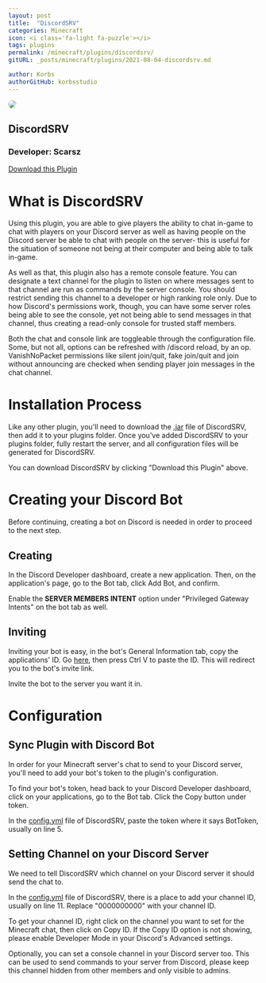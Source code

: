 ```yaml
---
layout: post
title:  "DiscordSRV"
categories: Minecraft
icon: <i class='fa-light fa-puzzle'></i>
tags: plugins
permalink: /minecraft/plugins/discordsrv/
gitURL: _posts/minecraft/plugins/2021-08-04-discordsrv.md

author: Korbs
authorGitHub: korbsstudio
---
```


<div class="install-plugin">
    <img style="border-radius: 50px;" src="https://www.spigotmc.org/data/resource_icons/18/18494.jpg?1455529290">
    <h2>DiscordSRV</h2>
    <h3>Developer: Scarsz</h3> 
    <a href="https://www.spigotmc.org/resources/discordsrv.18494/">Download this Plugin</a>
</div>

# What is DiscordSRV
Using this plugin, you are able to give players the ability to chat in-game to chat with players on your Discord server as well as having people on the Discord server be able to chat with people on the server- this is useful for the situation of someone not being at their computer and being able to talk in-game.

As well as that, this plugin also has a remote console feature. You can designate a text channel for the plugin to listen on where messages sent to that channel are run as commands by the server console. You should restrict sending this channel to a developer or high ranking role only. Due to how Discord's permissions work, though, you can have some server roles being able to see the console, yet not being able to send messages in that channel, thus creating a read-only console for trusted staff members.

Both the chat and console link are toggleable through the configuration file. Some, but not all, options can be refreshed with /discord reload, by an op. VanishNoPacket permissions like silent join/quit, fake join/quit and join without announcing are checked when sending player join messages in the chat channel.

# Installation Process
Like any other plugin, you'll need to download the <u>.jar</u> file of DiscordSRV, then add it to your plugins folder. Once you've added DiscordSRV to your plugins folder, fully restart the server, and all configuration files will be generated for DiscordSRV.

You can download DiscordSRV by clicking "Download this Plugin" above.

# Creating your Discord Bot
Before continuing, creating a bot on Discord is needed in order to proceed to the next step. 

## Creating
In the Discord Developer dashboard, create a new application. Then, on the application's page, go to the Bot tab, click Add Bot, and confirm. 

Enable the **SERVER MEMBERS INTENT** option under "Privileged Gateway Intents" on the bot tab as well.

## Inviting
Inviting your bot is easy, in the bot's General Information tab, copy the applications' ID. Go [here](https://scarsz.me/authorize), then press Ctrl V to paste the ID. This will redirect you to the bot's invite link. 

Invite the bot to the server you want it in.

# Configuration
## Sync Plugin with Discord Bot
In order for your Minecraft server's chat to send to your Discord server, you'll need to add your bot's token to the plugin's configuration.

To find your bot's token, head back to your Discord Developer dashboard, click on your applications, go to the Bot tab. Click the Copy button under token.

In the <u>config.yml</u> file of DiscordSRV, paste the token where it says BotToken, usually on line 5.

## Setting Channel on your Discord Server
We need to tell DiscordSRV which channel on your Discord server it should send the chat to.

In the <u>config.yml</u> file of DiscordSRV, there is a place to add your channel ID, usually on line 11. Replace "0000000000" with your channel ID. 

To get your channel ID, right click on the channel you want to set for the Minecraft chat, then click on Copy ID. If the Copy ID option is not showing, please enable Developer Mode in your Discord's Advanced settings.

Optionally, you can set a console channel in your Discord server too. This can be used to send commands to your server from Discord, please keep this channel hidden from other members and only visible to admins.